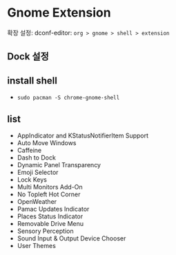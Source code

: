 # Gnome Extension

확장 설정: dconf-editor: `org > gnome > shell > extension`

## Dock 설정

## install shell

- `sudo pacman -S chrome-gnome-shell`

## list

- AppIndicator and KStatusNotifierItem Support
- Auto Move Windows
- Caffeine
- Dash to Dock
- Dynamic Panel Transparency
- Emoji Selector
- Lock Keys
- Multi Monitors Add-On
- No Topleft Hot Corner
- OpenWeather
- Pamac Updates Indicator
- Places Status Indicator
- Removable Drive Menu
- Sensory Perception
- Sound Input & Output Device Chooser
- User Themes
